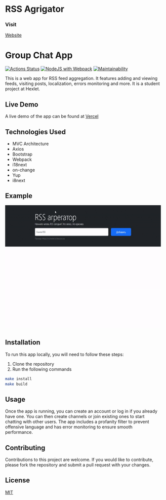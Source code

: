 # RSS Agrigator

### Visit

[Website](https://frontend-project-11-dend3lion.vercel.app/)


# Group Chat App

[![Actions Status](https://github.com/Dend3lion/frontend-project-11/workflows/hexlet-check/badge.svg)](https://github.com/Dend3lion/frontend-project-11/actions)
[![NodeJS with Webpack](https://github.com/Dend3lion/frontend-project-11/actions/workflows/webpack.yml/badge.svg)](https://github.com/Dend3lion/frontend-project-11/actions/workflows/webpack.yml)
[![Maintainability](https://api.codeclimate.com/v1/badges/33de3590f799e1b1589a/maintainability)](https://codeclimate.com/github/Dend3lion/frontend-project-11/maintainability)

This is a web app for RSS feed aggregation. It features adding and viewing feeds, visiting posts, localization, errors monitoring and more. It is a student project at Hexlet.

## Live Demo

A live demo of the app can be found at [Vercel](https://frontend-project-11-dend3lion.vercel.app/)

## Technologies Used

- MVC Architecture
- Axios
- Bootstrap
- Webpack
- i18next
- on-change
- Yup
- i8next

## Example

<p align="center">  
<img src="media/Example.gif" alt="Example video" height="400"/></a>
</p>

## Installation

To run this app locally, you will need to follow these steps:

1. Clone the repository
2. Run the following commands

```bash
make install
make build
```

## Usage

Once the app is running, you can create an account or log in if you already have one. You can then create channels or join existing ones to start chatting with other users. The app includes a profanity filter to prevent offensive language and has error monitoring to ensure smooth performance.

## Contributing

Contributions to this project are welcome. If you would like to contribute, please fork the repository and submit a pull request with your changes.

## License

[MIT](https://choosealicense.com/licenses/mit/)
